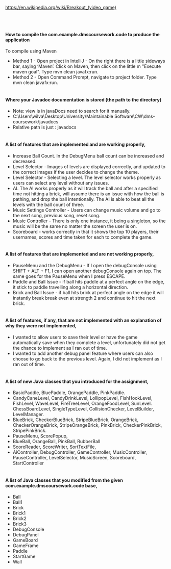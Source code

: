 https://en.wikipedia.org/wiki/Breakout_(video_game)

<br><br>

#### How to compile the com.example.dmscoursework.code to produce the application

To compile using Maven

-   Method 1 - Open project in IntelliJ - On the right there is a little sideways bar, saying ‘Maven’. Click on Maven, then click on the little m "Execute maven goal". Type mvn clean javafx:run.
-   Method 2 - Open Command Prompt, navigate to project folder. Type mvn clean javafx:run.
    <br><br>

#### Where your Javadoc documentation is stored (the path to the directory)

-   Note: view is in javaDocs need to search for it manually.
-   C:\Users\wilva\Desktop\University\Maintainable Software\CW\dms-coursework\javadocs
-   Relative path is just : javadocs
    <br><br>

#### A list of features that are implemented and are working properly,

-   Increase Ball Count. In the DebugMenu ball count can be increased and decreased.
-   Level Selector - Images of levels are displayed correctly, and updated to the correct images if the user decides to change the theme.
-   Level Selector - Selecting a level. The level selector works properly as users can select any level without any issues.
-   AI. The AI works properly as it will track the ball and after a specified time not hitting a brick, will assume there is an issue with how the ball is pathing, and drop the ball intentionally. The AI is able to beat all the levels with the ball count of three.
-   Music Settings Controller - Users can change music volume and go to the next song, previous song, reset song.
-   Music Controller - There is only one instance, it being a singleton, so the music will be the same no matter the screen the user is on.
-   Scoreboard - works correctly in that it shows the top 10 players, their usernames, scores and time taken for each to complete the game.
    <br><br>

#### A list of features that are implemented and are not working properly,

-   PauseMenu and the DebugMenu - If I open the debugConsole using SHIFT + ALT + F1, I can open another debugConsole again on top. The same goes for the PauseMenu when I press ESCAPE.
-   Paddle and Ball Issue - if ball hits paddle at a perfect angle on the edge, it stick to paddle travelling along a horizontal direction.
-   Brick and Ball Issue - if ball hits brick at perfect angle on the edge it will instantly break break even at strength 2 and continue to hit the next brick.
    <br><br>

#### A list of features, if any, that are not implemented with an explanation of why they were not implemented,

-   I wanted to allow users to save their level or have the game automatically save when they complete a level, unfortunately did not get the chance to implement as I ran out of time.
-   I wanted to add another debug panel feature where users can also choose to go back to the previous level. Again, I did not implement as I ran out of time.
    <br><br>

#### A list of new Java classes that you introduced for the assignment,

-   BasicPaddle, BluePaddle, OrangePaddle, PinkPaddle.
-   CandyCaneLevel, CandyDrinkLevel, LollipopLevel, FishHookLevel, FishLevel, WaveLevel, FireTreeLevel, OrangeFoodLevel, SunLevel. ChessBoardLevel, SingleTypeLevel, CollisionChecker, LevelBuilder, LevelManager.
-   BlueBrick, CheckerBlueBrick, StripeBlueBrick, OrangeBrick, CheckerOrangeBrick, StripeOrangeBrick, PinkBrick, CheckerPinkBrick, StripePinkBrick.
-   PauseMenu, ScorePopup,
-   BlueBall, OrangeBall, PinkBall, RubberBall
-   ScoreReader, ScoreWriter, SortTextFile,
-   AiController, DebugController, GameController, MusicController, PauseController, LevelSelector, MusicScreen, Scoreboard, StartController
    <br><br>

#### A list of Java classes that you modified from the given com.example.dmscoursework.code base,

-   Ball
-   Ball1
-   Brick
-   Brick1
-   Brick2
-   Brick3
-   DebugConsole
-   DebugPanel
-   GameBoard
-   GameFrame
-   Paddle
-   StartGame
-   Wall
